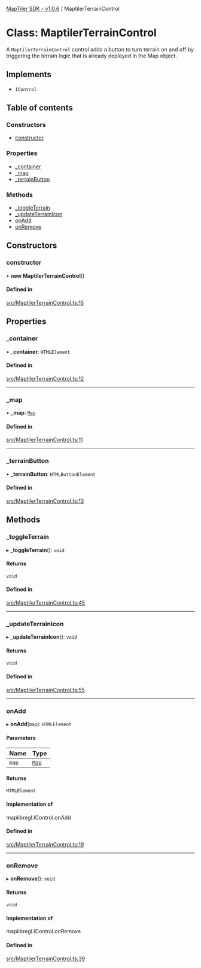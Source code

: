 [MapTiler SDK - v1.0.6](../README.md) / MaptilerTerrainControl

# Class: MaptilerTerrainControl

A `MaptilerTerrainControl` control adds a button to turn terrain on and off
by triggering the terrain logic that is already deployed in the Map object.

## Implements

- `IControl`

## Table of contents

### Constructors

- [constructor](MaptilerTerrainControl.md#constructor)

### Properties

- [\_container](MaptilerTerrainControl.md#_container)
- [\_map](MaptilerTerrainControl.md#_map)
- [\_terrainButton](MaptilerTerrainControl.md#_terrainbutton)

### Methods

- [\_toggleTerrain](MaptilerTerrainControl.md#_toggleterrain)
- [\_updateTerrainIcon](MaptilerTerrainControl.md#_updateterrainicon)
- [onAdd](MaptilerTerrainControl.md#onadd)
- [onRemove](MaptilerTerrainControl.md#onremove)

## Constructors

### constructor

• **new MaptilerTerrainControl**()

#### Defined in

[src/MaptilerTerrainControl.ts:15](https://github.com/maptiler/maptiler-sdk-js/blob/aac8b82/src/MaptilerTerrainControl.ts#L15)

## Properties

### \_container

• **\_container**: `HTMLElement`

#### Defined in

[src/MaptilerTerrainControl.ts:12](https://github.com/maptiler/maptiler-sdk-js/blob/aac8b82/src/MaptilerTerrainControl.ts#L12)

___

### \_map

• **\_map**: [`Map`](Map.md)

#### Defined in

[src/MaptilerTerrainControl.ts:11](https://github.com/maptiler/maptiler-sdk-js/blob/aac8b82/src/MaptilerTerrainControl.ts#L11)

___

### \_terrainButton

• **\_terrainButton**: `HTMLButtonElement`

#### Defined in

[src/MaptilerTerrainControl.ts:13](https://github.com/maptiler/maptiler-sdk-js/blob/aac8b82/src/MaptilerTerrainControl.ts#L13)

## Methods

### \_toggleTerrain

▸ **_toggleTerrain**(): `void`

#### Returns

`void`

#### Defined in

[src/MaptilerTerrainControl.ts:45](https://github.com/maptiler/maptiler-sdk-js/blob/aac8b82/src/MaptilerTerrainControl.ts#L45)

___

### \_updateTerrainIcon

▸ **_updateTerrainIcon**(): `void`

#### Returns

`void`

#### Defined in

[src/MaptilerTerrainControl.ts:55](https://github.com/maptiler/maptiler-sdk-js/blob/aac8b82/src/MaptilerTerrainControl.ts#L55)

___

### onAdd

▸ **onAdd**(`map`): `HTMLElement`

#### Parameters

| Name | Type |
| :------ | :------ |
| `map` | [`Map`](Map.md) |

#### Returns

`HTMLElement`

#### Implementation of

maplibregl.IControl.onAdd

#### Defined in

[src/MaptilerTerrainControl.ts:19](https://github.com/maptiler/maptiler-sdk-js/blob/aac8b82/src/MaptilerTerrainControl.ts#L19)

___

### onRemove

▸ **onRemove**(): `void`

#### Returns

`void`

#### Implementation of

maplibregl.IControl.onRemove

#### Defined in

[src/MaptilerTerrainControl.ts:39](https://github.com/maptiler/maptiler-sdk-js/blob/aac8b82/src/MaptilerTerrainControl.ts#L39)
